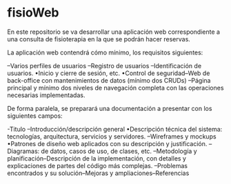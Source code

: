 # fisioWeb
En este repositorio se va desarrollar una aplicación web correspondiente a una consulta de fisioterapia en la que se podrán hacer reservas.

La aplicación web contendrá cómo mínimo, los requisitos siguientes:

–Varios perfiles de usuarios
–Registro de usuarios
–Identificación de usuarios. 
	•Inicio y cierre de sesión, etc.
	•Control de seguridad–Web de back-office con mantenimientos de datos (mínimo dos CRUDs)
–Página principal y mínimo dos niveles de navegación completa con las operaciones necesarias implementadas.

De forma paralela, se preparará una documentación a presentar con los siguientes campos:

-Titulo
–Introducción/descripción general
	•Descripción técnica del sistema: tecnologías, arquitectura, servicios y servidores.
–Wireframes y mockups
	•Patrones de diseño web aplicados con su descripción y justificación.
–Diagramas: de datos, casos de uso, de clases, etc.
–Metodología y planificación–Descripción de la implementación, con detalles y explicaciones de partes del código más complejas.
–Problemas encontrados y su solución–Mejoras y ampliaciones–Referencias